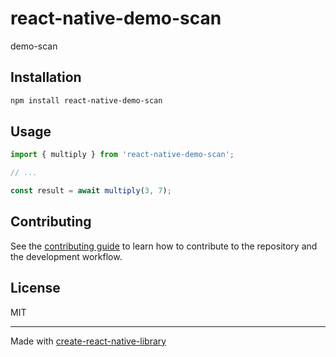 # react-native-demo-scan

demo-scan

## Installation

```sh
npm install react-native-demo-scan
```

## Usage

```js
import { multiply } from 'react-native-demo-scan';

// ...

const result = await multiply(3, 7);
```

## Contributing

See the [contributing guide](CONTRIBUTING.md) to learn how to contribute to the repository and the development workflow.

## License

MIT

---

Made with [create-react-native-library](https://github.com/callstack/react-native-builder-bob)
